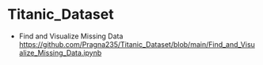 # Titanic_Dataset

* Find and Visualize Missing Data
<br> https://github.com/Pragna235/Titanic_Dataset/blob/main/Find_and_Visualize_Missing_Data.ipynb
